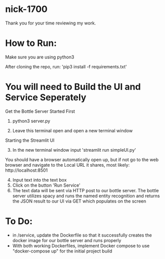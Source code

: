 # nick-1700

Thank you for your time reviewing my work. 

# How to Run: 

Make sure you are using python3 

After cloning the repo, run: 'pip3 install -f requirements.txt'

# You will need to Build the UI and Service Seperately 

Get the Bottle Server Started First
1) python3 server.py

2) Leave this terminal open and open a new terminal window

Starting the Streamlit UI

3) In the new terminal window input 'streamlit run simpleUI.py'

You should have a browser automatically open up, but if not go to the web browser and navigate to the Local URL it shares, most likely: http://localhost:8501

4) Input text into the text box 
5) Click on the button 'Run Service' 
6) The text data will be sent via HTTP post to our bottle server. The bottle server utilizes spacy and runs the named entity recognition and returns the JSON result to our UI via GET which populates on the screen

# To Do:

- in /service, update the Dockerfile so that it successfully creates the docker image for our bottle server and runs properly
- With both working Dockerfiles, implement Docker compose to use "docker-compose up" for the initial project build
